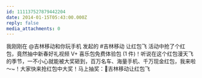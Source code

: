 ```yaml
---
id: 111137527879442204
date: 2014-01-15T05:43:00.000Z
reply: false
media_attachments: 0
---
```


我刚刚在 @吉林移动和你玩手机 发起的 #吉林移动 让红包飞 活动中抢了个红包，竟然抽中新春好礼视频 V+ 喜乐包免费体验包 (1 件)！听说在这个红包漫天飞的季节，一不小心就能被大奖砸到，百万名车、海量手机、千万现金红包，我来啦～~！大家快来抢红包中大奖！马上抽奖：吉林移动让红包飞 ​​​​

